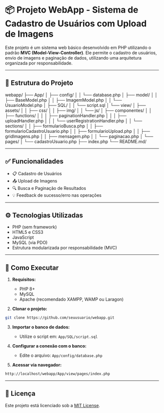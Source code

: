# 📦 Projeto WebApp - Sistema de Cadastro de Usuários com Upload de Imagens

Este projeto é um sistema web básico desenvolvido em PHP utilizando o padrão **MVC (Model-View-Controller)**. Ele permite o cadastro de usuários, envio de imagens e paginação de dados, utilizando uma arquitetura organizada por responsabilidade.

---

## 📁 Estrutura do Projeto

webapp/
├── App/
│   ├── config/
│   │   └── database.php
│   ├── model/
│   │   ├── BaseModel.php
│   │   ├── ImagemModel.php
│   │   └── UsuarioModel.php
│   ├── SQL/
│   │   └── script.sql
│   └── view/
│       ├── assets/
│       │   ├── css/
│       │   ├── img/
│       │   └── js/
│       ├── componentes/
│       │   ├── functions/
│       │   │   ├── paginationHandler.php
│       │   │   ├── uploadHandler.php
│       │   │   └── userRegistrationHandler.php
│       │   └── sections/
│       │       ├── formularioBusca.php
│       │       ├── formularioCadastroUsuario.php
│       │       ├── formularioUpload.php
│       │       ├── gridImagens.php
│       │       ├── mensagem.php
│       │       └── paginacao.php
│       └── pages/
│           └── cadastroUsuario.php
├── index.php
└── README.md/

---

## ✅ Funcionalidades

- 📋 Cadastro de Usuários
- 📤 Upload de Imagens
- 🔍 Busca e Paginação de Resultados
- 💡 Feedback de sucesso/erro nas operações

---

## ⚙️ Tecnologias Utilizadas

- PHP (sem framework)
- HTML5 e CSS3
- JavaScript
- MySQL (via PDO)
- Estrutura modularizada por responsabilidade (MVC)

---

## 🚀 Como Executar

1. **Requisitos:**

   - PHP 8+
   - MySQL
   - Apache (recomendado XAMPP, WAMP ou Laragon)
2. **Clonar o projeto:**

```bash
git clone https://github.com/seuusuario/webapp.git
```

3. **Importar o banco de dados:**

   - Utilize o script em:
     `App/SQL/script.sql`
4. **Configurar a conexão com o banco:**

   - Edite o arquivo:
     `App/config/database.php`
5. **Acessar via navegador:**

```bash
http://localhost/webapp/App/view/pages/index.php
```

---


## 📄 Licença

Este projeto está licenciado sob a [MIT License](LICENSE).
